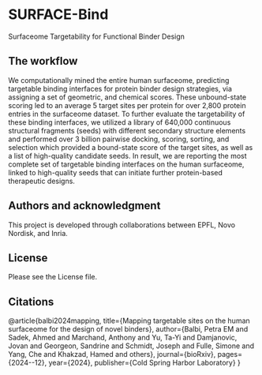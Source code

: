 # SURFACE-Bind
Surfaceome Targetability for Functional Binder Design

## The workflow
We computationally mined the entire human surfaceome, predicting targetable binding interfaces for protein binder design strategies, via assigning a set of geometric, and chemical scores. These unbound-state scoring led to an average 5 target sites per protein for over 2,800 protein entries in the surfaceome dataset. To further evaluate the targetability of these binding interfaces, we utilized a library of 640,000 continuous structural fragments (seeds) with different secondary structure elements and performed over 3 billion pairwise docking, scoring, sorting, and selection which provided a bound-state score of the target sites, as well as a list of high-quality candidate seeds. In result, we are reporting the most complete set of targetable binding interfaces on the human surfaceome, linked to high-quality seeds that can initiate further protein-based therapeutic designs.

## Authors and acknowledgment
This project is developed through collaborations between EPFL, Novo Nordisk, and Inria.

## License
Please see the License file.

## Citations
@article{balbi2024mapping,
  title={Mapping targetable sites on the human surfaceome for the design of novel binders},
  author={Balbi, Petra EM and Sadek, Ahmed and Marchand, Anthony and Yu, Ta-Yi and Damjanovic, Jovan and Georgeon, Sandrine and Schmidt, Joseph and Fulle, Simone and Yang, Che and Khakzad, Hamed and others},
  journal={bioRxiv},
  pages={2024--12},
  year={2024},
  publisher={Cold Spring Harbor Laboratory}
}